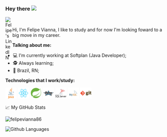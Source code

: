 ### Hey there <img src="https://media.giphy.com/media/hvRJCLFzcasrR4ia7z/giphy.gif" width="25px">


<a href="https://www.linkedin.com/in/felipevianna86/">
  <img align="left" alt="Felipe's LinkedIN" width="22px" src="https://raw.githubusercontent.com/peterthehan/peterthehan/master/assets/linkedin.svg" />
</a>

<br />

Hi, I'm Felipe Vianna, I like to study and for now I'm looking foward to a big move in my career.

   
**Talking about me:**

- 💻 I’m currently working at Softplan (Java Developer);
-  🕵 Always learning; 
- 📍 Brazil, RN;

**Technologies that ​​I work/study:**  

<code><img height="35" src="https://raw.githubusercontent.com/github/explore/80688e429a7d4ef2fca1e82350fe8e3517d3494d/topics/java/java.png"></code>
<code><img height="35" src="https://raw.githubusercontent.com/github/explore/80688e429a7d4ef2fca1e82350fe8e3517d3494d/topics/react/react.png"></code>
<code><img height="35" src="https://raw.githubusercontent.com/github/explore/8ab0be27a8c97992e4930e630e2d68ba8d819183/topics/spring/spring.png"></code>
<code><img height="35" src="https://raw.githubusercontent.com/github/explore/b15b6cf1726418913aafbf337a749dded180279d/topics/groovy/groovy.png"></code>
<code><img height="35" src="https://raw.githubusercontent.com/github/explore/96943574ba0c0340ba6ea1e6f768e9abe43e34e1/topics/sql-server/sql-server.png"></code>
<code><img height="35" src="https://raw.githubusercontent.com/github/explore/80688e429a7d4ef2fca1e82350fe8e3517d3494d/topics/mysql/mysql.png"></code>
<code><img height="35" src="https://raw.githubusercontent.com/github/explore/80688e429a7d4ef2fca1e82350fe8e3517d3494d/topics/git/git.png"></code>

📈 My GitHub Stats

<p align="left"> <img src="https://github-readme-stats.vercel.app/api?username=felipevianna86&show_icons=true&theme=blue-green" alt="felipevianna86" />
  
 <br>
 
![Github Languages](https://github-readme-stats.vercel.app/api/top-langs/?username=felipevianna86&layout=compact&count_private=true) 
